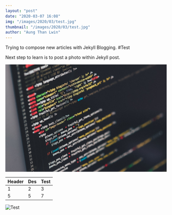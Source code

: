 ```yaml
---
layout: "post"
date: "2020-03-07 16:08"
img: "/images/2020/03/test.jpg"
thumbnail: "/images/2020/03/test.jpg"
author: "Aung Than Lwin"
---
```

Trying to compose new articles with Jekyll Blogging.
#Test

Next step to learn is to post a photo within Jekyll post.

![Coding](../../images/2020/03/test.jpg)


Header  | Des   |  Test
--|---|--
  1|  2 |  3
  5|  5 |  7  

![Test]({{site.baseurl}}/images/2020/03/test.jpg)
